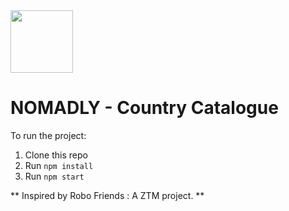 <img src="https://cdn-icons-png.flaticon.com/512/3192/3192970.png" style='width:100px'/>

# NOMADLY - Country Catalogue


To run the project:

1. Clone this repo
2. Run `npm install`
3. Run `npm start`

** Inspired by Robo Friends : A ZTM project. **
